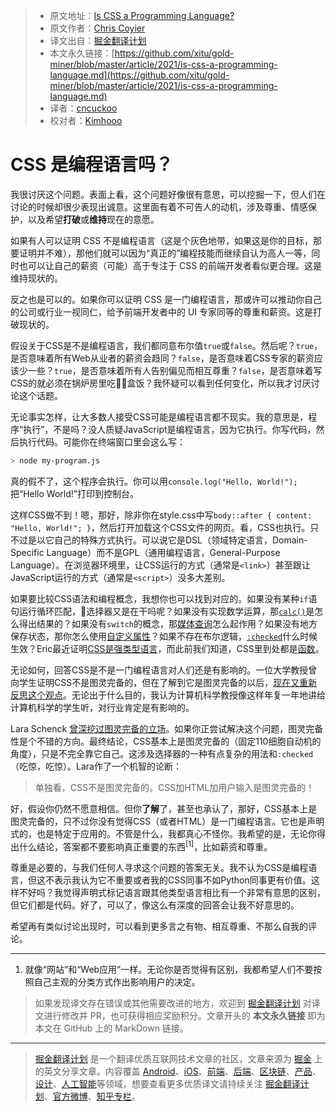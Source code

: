 > * 原文地址：[Is CSS a Programming Language?](https://css-tricks.com/is-css-a-programming-language/)
> * 原文作者：[Chris Coyier](https://css-tricks.com/author/chriscoyier/)
> * 译文出自：[掘金翻译计划](https://github.com/xitu/gold-miner)
> * 本文永久链接：[https://github.com/xitu/gold-miner/blob/master/article/2021/is-css-a-programming-language.md](https://github.com/xitu/gold-miner/blob/master/article/2021/is-css-a-programming-language.md)
> * 译者：[cncuckoo](https://github.com/cncuckoo)
> * 校对者：[Kimhooo](https://github.com/Kimhooo)

# CSS 是编程语言吗？

我很讨厌这个问题。表面上看，这个问题好像很有意思，可以挖掘一下，但人们在讨论的时候却很少表现出诚意。这里面有着不可告人的动机，涉及尊重、情感保护，以及希望**打破**或**维持**现在的意愿。

如果有人可以证明 CSS 不是编程语言（这是个灰色地带，如果这是你的目标，那要证明并不难），那他们就可以因为“真正的”编程技能而继续自认为高人一等，同时也可以让自己的薪资（可能）高于专注于 CSS 的前端开发者看似更合理。这是维持现状的。

反之也是可以的。如果你可以证明 CSS 是一门编程语言，那或许可以推动你自己的公司或行业一视同仁，给予前端开发者中的 UI 专家同等的尊重和薪资。这是打破现状的。

假设关于CSS是不是编程语言，我们都同意布尔值`true`或`false`。然后呢？`true`，是否意味着所有Web从业者的薪资会趋同？`false`，是否意味着CSS专家的薪资应该少一些？`true`，是否意味着所有人告别偏见而相互尊重？`false`，是否意味着写CSS的就必须在锅炉房里吃盒饭？我怀疑可以看到任何变化，所以我才讨厌讨论这个话题。

无论事实怎样，让大多数人接受CSS可能是编程语言都不现实。我的意思是，程序“执行”，不是吗？没人质疑JavaScript是编程语言，因为它执行。你写代码，然后执行代码。可能你在终端窗口里会这么写：

```bash
> node my-program.js
```

真的假不了，这个程序会执行。你可以用`console.log("Hello, World!");`把“Hello World!”打印到控制台。

这样CSS做不到！嗯，那好，除非你在style.css中写`body::after { content: "Hello, World!"; }`，然后打开加载这个CSS文件的网页。看，CSS也执行。只不过是以它自己的特殊方式执行。可以说它是DSL（领域特定语言，Domain-Specific Language）而不是GPL（通用编程语言，General-Purpose Language）。在浏览器环境里，让CSS运行的方式（通常是`<link>`）甚至跟让JavaScript运行的方式（通常是`<script>`）没多大差别。

如果要比较CSS语法和编程概念，我想你也可以找到对应的。如果没有某种`if`语句运行循环匹配，选择器又是在干吗呢？如果没有实现数学运算，那[`calc()`](https://css-tricks.com/a-complete-guide-to-calc-in-css/)是怎么得出结果的？如果没有`switch`的概念，那[媒体查询](https://css-tricks.com/a-complete-guide-to-css-media-queries/)怎么起作用？如果没有地方保存状态，那你怎么使用[自定义属性](https://css-tricks.com/a-complete-guide-to-custom-properties/)？如果不存在布尔逻辑，[`:checked`](https://css-tricks.com/almanac/selectors/c/checked/)什么时候生效？Eric最近证明[CSS是强类型语言](https://css-tricks.com/css-is-a-strongly-typed-language/)，而此前我们知道，CSS里到处都是[函数](https://css-tricks.com/complete-guide-to-css-functions/)。

无论如何，回答CSS是不是一门编程语言对人们还是有影响的。一位大学教授曾向学生证明CSS不是图灵完备的，但在了解到它是图灵完备的以后，[现在又重新反思这个观点](https://lemire.me/blog/2011/03/08/breaking-news-htmlcss-is-turing-complete/)。无论出于什么目的，我认为计算机科学教授像这样年复一年地讲给计算机科学的学生听，对行业肯定是有影响的。

Lara Schenck [曾深挖过图灵完备的立场](https://notlaura.com/is-css-turing-complete/)。如果你正尝试解决这个问题，图灵完备性是个不错的方向。最终结论，CSS基本上是图灵完备的（固定110细胞自动机的角度），只是不完全靠它自己。这涉及选择器的一种有点复杂的用法和`:checked`（吃惊，吃惊）。Lara作了一个机智的论断：

> 单独看，CSS不是图灵完备的。CSS加HTML加用户输入是图灵完备的！

好，假设你仍然不愿意相信。但你**了解**了，甚至也承认了，那好，CSS基本上是图灵完备的，只不过你没有觉得CSS（或者HTML）是一门编程语言。它也是声明式的，也是特定于应用的。不管是什么，我都真心不怪你。我希望的是，无论你得出什么结论，答案都不要影响真正重要的东西<sup>[1]</sup>，比如薪资和尊重。

尊重是必要的，与我们任何人寻求这个问题的答案无关。我不认为CSS是编程语言，但这不表示我认为它不重要或者我的CSS同事不如Python同事更有价值。这样不好吗？我觉得声明式标记语言跟其他类型语言相比有一个非常有意思的区别，但它们都是代码。好了，可以了，像这么有深度的回答会让我不好意思的。

希望再有类似讨论出现时，可以看到更多言之有物、相互尊重、不那么自我的评论。

- - -
1. 就像“网站”和“Web应用”一样。无论你是否觉得有区别，我都希望人们不要按照自己主观的分类方式作出影响用户的决定。

> 如果发现译文存在错误或其他需要改进的地方，欢迎到 [掘金翻译计划](https://github.com/xitu/gold-miner) 对译文进行修改并 PR，也可获得相应奖励积分。文章开头的 **本文永久链接** 即为本文在 GitHub 上的 MarkDown 链接。

---

> [掘金翻译计划](https://github.com/xitu/gold-miner) 是一个翻译优质互联网技术文章的社区，文章来源为 [掘金](https://juejin.im) 上的英文分享文章。内容覆盖 [Android](https://github.com/xitu/gold-miner#android)、[iOS](https://github.com/xitu/gold-miner#ios)、[前端](https://github.com/xitu/gold-miner#前端)、[后端](https://github.com/xitu/gold-miner#后端)、[区块链](https://github.com/xitu/gold-miner#区块链)、[产品](https://github.com/xitu/gold-miner#产品)、[设计](https://github.com/xitu/gold-miner#设计)、[人工智能](https://github.com/xitu/gold-miner#人工智能)等领域，想要查看更多优质译文请持续关注 [掘金翻译计划](https://github.com/xitu/gold-miner)、[官方微博](http://weibo.com/juejinfanyi)、[知乎专栏](https://zhuanlan.zhihu.com/juejinfanyi)。
